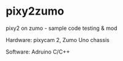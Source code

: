 # pixy2zumo
pixy2 on zumo - sample code testing &amp; mod

Hardware: pixycam 2,  Zumo Uno chassis

Software: Adruino C/C++


